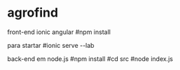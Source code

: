 # agrofind


front-end ionic angular
#npm install

para startar
#ionic serve --lab


back-end em node.js
#npm install
#cd src
#node index.js
